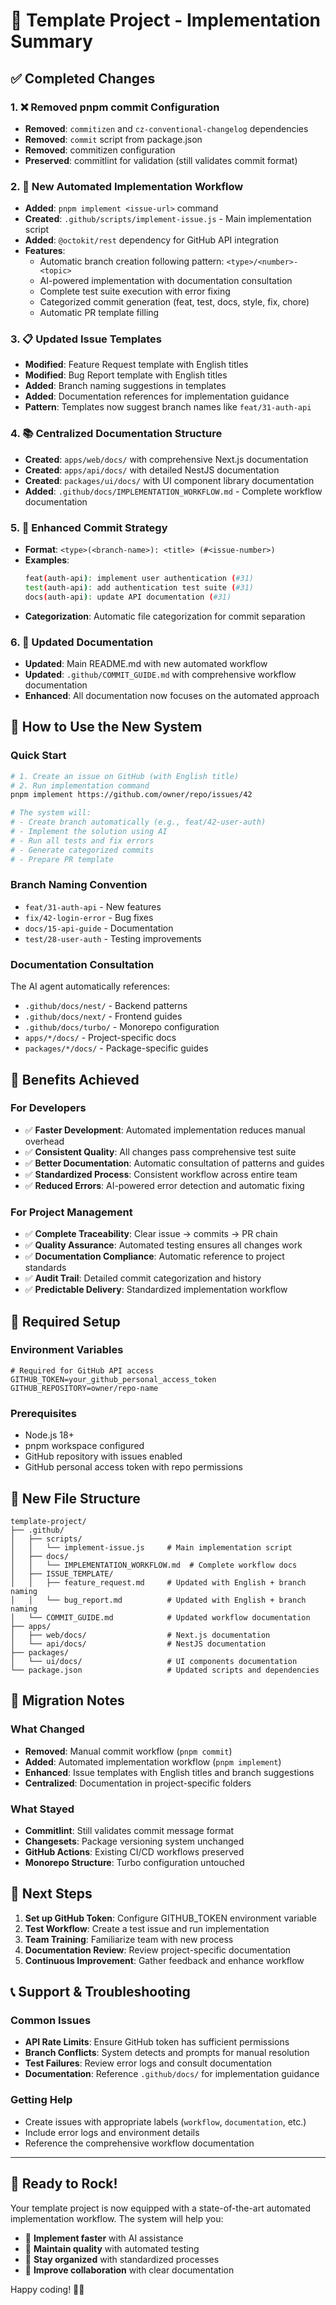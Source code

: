# 🎉 Template Project - Implementation Summary

## ✅ Completed Changes

### 1. ❌ Removed pnpm commit Configuration
- **Removed**: `commitizen` and `cz-conventional-changelog` dependencies
- **Removed**: `commit` script from package.json
- **Removed**: commitizen configuration
- **Preserved**: commitlint for validation (still validates commit format)

### 2. 🤖 New Automated Implementation Workflow
- **Added**: `pnpm implement <issue-url>` command
- **Created**: `.github/scripts/implement-issue.js` - Main implementation script
- **Added**: `@octokit/rest` dependency for GitHub API integration
- **Features**:
  - Automatic branch creation following pattern: `<type>/<number>-<topic>`
  - AI-powered implementation with documentation consultation
  - Complete test suite execution with error fixing
  - Categorized commit generation (feat, test, docs, style, fix, chore)
  - Automatic PR template filling

### 3. 📋 Updated Issue Templates
- **Modified**: Feature Request template with English titles
- **Modified**: Bug Report template with English titles
- **Added**: Branch naming suggestions in templates
- **Added**: Documentation references for implementation guidance
- **Pattern**: Templates now suggest branch names like `feat/31-auth-api`

### 4. 📚 Centralized Documentation Structure
- **Created**: `apps/web/docs/` with comprehensive Next.js documentation
- **Created**: `apps/api/docs/` with detailed NestJS documentation  
- **Created**: `packages/ui/docs/` with UI component library documentation
- **Added**: `.github/docs/IMPLEMENTATION_WORKFLOW.md` - Complete workflow documentation

### 5. 🔄 Enhanced Commit Strategy
- **Format**: `<type>(<branch-name>): <title> (#<issue-number>)`
- **Examples**:
  ```bash
  feat(auth-api): implement user authentication (#31)
  test(auth-api): add authentication test suite (#31)
  docs(auth-api): update API documentation (#31)
  ```
- **Categorization**: Automatic file categorization for commit separation

### 6. 📝 Updated Documentation
- **Updated**: Main README.md with new automated workflow
- **Updated**: `.github/COMMIT_GUIDE.md` with comprehensive workflow documentation
- **Enhanced**: All documentation now focuses on the automated approach

## 🚀 How to Use the New System

### Quick Start
```bash
# 1. Create an issue on GitHub (with English title)
# 2. Run implementation command
pnpm implement https://github.com/owner/repo/issues/42

# The system will:
# - Create branch automatically (e.g., feat/42-user-auth)
# - Implement the solution using AI
# - Run all tests and fix errors
# - Generate categorized commits
# - Prepare PR template
```

### Branch Naming Convention
- `feat/31-auth-api` - New features
- `fix/42-login-error` - Bug fixes
- `docs/15-api-guide` - Documentation
- `test/28-user-auth` - Testing improvements

### Documentation Consultation
The AI agent automatically references:
- `.github/docs/nest/` - Backend patterns
- `.github/docs/next/` - Frontend guides
- `.github/docs/turbo/` - Monorepo configuration
- `apps/*/docs/` - Project-specific docs
- `packages/*/docs/` - Package-specific guides

## 🎯 Benefits Achieved

### For Developers
- ✅ **Faster Development**: Automated implementation reduces manual overhead
- ✅ **Consistent Quality**: All changes pass comprehensive test suite
- ✅ **Better Documentation**: Automatic consultation of patterns and guides
- ✅ **Standardized Process**: Consistent workflow across entire team
- ✅ **Reduced Errors**: AI-powered error detection and automatic fixing

### For Project Management
- ✅ **Complete Traceability**: Clear issue → commits → PR chain
- ✅ **Quality Assurance**: Automated testing ensures all changes work
- ✅ **Documentation Compliance**: Automatic reference to project standards
- ✅ **Audit Trail**: Detailed commit categorization and history
- ✅ **Predictable Delivery**: Standardized implementation workflow

## 🔧 Required Setup

### Environment Variables
```env
# Required for GitHub API access
GITHUB_TOKEN=your_github_personal_access_token
GITHUB_REPOSITORY=owner/repo-name
```

### Prerequisites
- Node.js 18+
- pnpm workspace configured
- GitHub repository with issues enabled
- GitHub personal access token with repo permissions

## 📁 New File Structure

```
template-project/
├── .github/
│   ├── scripts/
│   │   └── implement-issue.js     # Main implementation script
│   ├── docs/
│   │   └── IMPLEMENTATION_WORKFLOW.md  # Complete workflow docs
│   ├── ISSUE_TEMPLATE/
│   │   ├── feature_request.md     # Updated with English + branch naming
│   │   └── bug_report.md          # Updated with English + branch naming
│   └── COMMIT_GUIDE.md            # Updated workflow documentation
├── apps/
│   ├── web/docs/                  # Next.js documentation
│   └── api/docs/                  # NestJS documentation
├── packages/
│   └── ui/docs/                   # UI components documentation
└── package.json                   # Updated scripts and dependencies
```

## 🔄 Migration Notes

### What Changed
- **Removed**: Manual commit workflow (`pnpm commit`)
- **Added**: Automated implementation workflow (`pnpm implement`)
- **Enhanced**: Issue templates with English titles and branch suggestions
- **Centralized**: Documentation in project-specific folders

### What Stayed
- **Commitlint**: Still validates commit message format
- **Changesets**: Package versioning system unchanged
- **GitHub Actions**: Existing CI/CD workflows preserved
- **Monorepo Structure**: Turbo configuration untouched

## 🔮 Next Steps

1. **Set up GitHub Token**: Configure GITHUB_TOKEN environment variable
2. **Test Workflow**: Create a test issue and run implementation
3. **Team Training**: Familiarize team with new process
4. **Documentation Review**: Review project-specific documentation
5. **Continuous Improvement**: Gather feedback and enhance workflow

## 📞 Support & Troubleshooting

### Common Issues
- **API Rate Limits**: Ensure GitHub token has sufficient permissions
- **Branch Conflicts**: System detects and prompts for manual resolution
- **Test Failures**: Review error logs and consult documentation
- **Documentation**: Reference `.github/docs/` for implementation guidance

### Getting Help
- Create issues with appropriate labels (`workflow`, `documentation`, etc.)
- Include error logs and environment details
- Reference the comprehensive workflow documentation

---

## 🎊 Ready to Rock!

Your template project is now equipped with a state-of-the-art automated implementation workflow. The system will help you:

- 🚀 **Implement faster** with AI assistance
- 🎯 **Maintain quality** with automated testing
- 📝 **Stay organized** with standardized processes
- 🤝 **Improve collaboration** with clear documentation

Happy coding! 🚀✨
